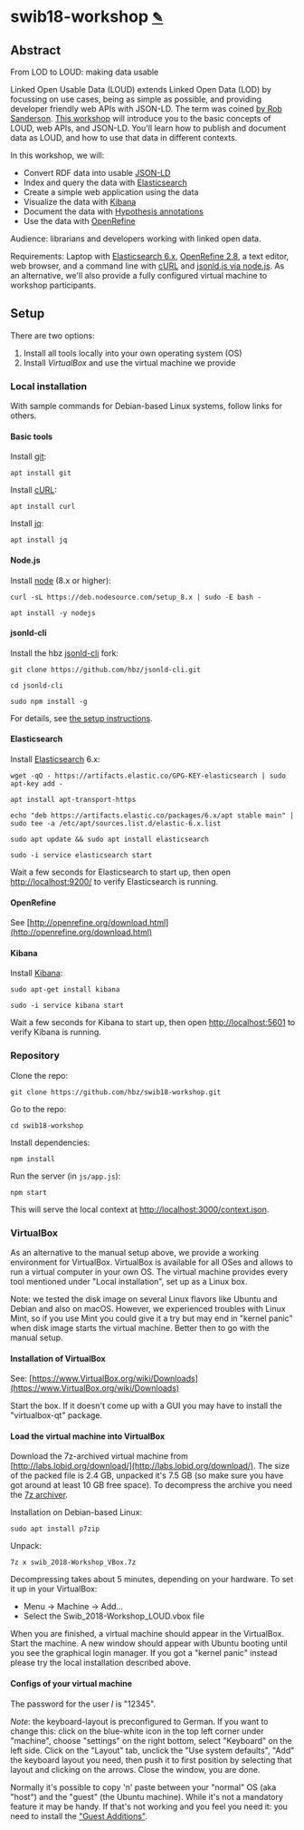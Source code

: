 # swib18-workshop <small>[✎](http://etherpad.lobid.org/mypads/?/mypads/group/lobid-mm5v3lj/pad/view/swib18-workshop-o21dx3u5)</small>

## Abstract

From LOD to LOUD: making data usable

Linked Open Usable Data (LOUD) extends Linked Open Data (LOD) by focussing on use cases, being as simple as possible, and providing developer friendly web APIs with JSON-LD. The term was coined [by Rob Sanderson](https://www.slideshare.net/azaroth42/europeanatech-keynote-shout-it-out-loud). [This workshop](http://swib.org/swib18/programme.html#abs03) will introduce you to the basic concepts of LOUD, web APIs, and JSON-LD. You'll learn how to publish and document data as LOUD, and how to use that data in different contexts.

In this workshop, we will:

- Convert RDF data into usable [JSON-LD](https://json-ld.org/)
- Index and query the data with [Elasticsearch](https://www.elastic.co/products/elasticsearch)
- Create a simple web application using the data
- Visualize the data with [Kibana](https://www.elastic.co/products/kibana)
- Document the data with [Hypothesis annotations](https://web.hypothes.is/)
- Use the data with [OpenRefine](http://openrefine.org/)

Audience: librarians and developers working with linked open data.

Requirements: Laptop with [Elasticsearch 6.x](https://www.elastic.co/guide/en/elasticsearch/reference/current/_installation.html), [OpenRefine 2.8](https://github.com/OpenRefine/OpenRefine/wiki/Installation-Instructions), a text editor, web browser, and a command line with [cURL](https://curl.haxx.se/download.html) and [jsonld.js via node.js](https://github.com/digitalbazaar/jsonld.js#installation). As an alternative, we'll also provide a fully configured virtual machine to workshop participants.

## Setup

There are two options:

1. Install all tools locally into your own operating system (OS)
2. Install _VirtualBox_ and use the virtual machine we provide

### Local installation

With sample commands for Debian-based Linux systems, follow links for others.

#### Basic tools

Install [git](https://git-scm.com/):

`apt install git`

Install [cURL](https://curl.haxx.se/download.html):

`apt install curl`

Install [jq](https://stedolan.github.io/jq/download/):

`apt install jq`

#### Node.js

Install [node](https://nodejs.org/en/download/) (8.x or higher):

`curl -sL https://deb.nodesource.com/setup_8.x | sudo -E bash -`

`apt install -y nodejs`

#### jsonld-cli

Install the hbz [jsonld-cli](https://github.com/hbz/jsonld-cli) fork:

`git clone https://github.com/hbz/jsonld-cli.git`

`cd jsonld-cli`

`sudo npm install -g`

For details, see [the setup instructions](https://github.com/hbz/jsonld-cli#installation).

#### Elasticsearch

Install [Elasticsearch](https://www.elastic.co/guide/en/elasticsearch/reference/current/install-elasticsearch.html) 6.x:

`wget -qO - https://artifacts.elastic.co/GPG-KEY-elasticsearch | sudo apt-key add -`

`apt install apt-transport-https`

`echo "deb https://artifacts.elastic.co/packages/6.x/apt stable main" | sudo tee -a /etc/apt/sources.list.d/elastic-6.x.list`

`sudo apt update && sudo apt install elasticsearch`

`sudo -i service elasticsearch start`

Wait a few seconds for Elasticsearch to start up, then open [http://localhost:9200/](http://localhost:9200/) to verify Elasticsearch is running.

#### OpenRefine

See [http://openrefine.org/download.html](http://openrefine.org/download.html)

#### Kibana

Install [Kibana](https://www.elastic.co/downloads/kibana):

`sudo apt-get install kibana`

`sudo -i service kibana start`

Wait a few seconds for Kibana to start up, then open [http://localhost:5601](http://localhost:5601) to verify Kibana is running.

### Repository

Clone the repo:

`git clone https://github.com/hbz/swib18-workshop.git`

Go to the repo:

`cd swib18-workshop`

Install dependencies:

`npm install`

Run the server (in `js/app.js`):

`npm start`

This will serve the local context at [http://localhost:3000/context.json](http://localhost:3000/context.json).

### VirtualBox

As an alternative to the manual setup above, we provide a working environment for VirtualBox. VirtualBox is available for all OSes and allows to run a virtual computer in your own OS. The virtual machine provides every tool mentioned under "Local installation", set up as a Linux box.

Note: we tested the disk image on several Linux flavors like Ubuntu and Debian and also on macOS. However, we experienced troubles with Linux Mint, so if you use Mint you could give it a try but may end in "kernel panic" when disk image starts the virtual machine. Better then to go with the manual setup.

#### Installation of VirtualBox

See: [https://www.VirtualBox.org/wiki/Downloads](https://www.VirtualBox.org/wiki/Downloads)

Start the box. If it doesn't come up with a GUI you may have to install the "virtualbox-qt" package.

#### Load the virtual machine into VirtualBox

Download the 7z-archived virtual machine from [http://labs.lobid.org/download/](http://labs.lobid.org/download/). The size of the packed file is 2.4 GB, unpacked it's 7.5 GB (so make sure you have got around at least 10 GB free space). To decompress the archive you need the [7z archiver](https://www.7-zip.org/download.html).

Installation on Debian-based Linux:

`sudo apt install p7zip`

Unpack:

`7z x swib_2018-Workshop_VBox.7z`

Decompressing takes about 5 minutes, depending on your hardware. To set it up in your VirtualBox:

- Menu -> Machine -> Add...
- Select the Swib_2018-Workshop_LOUD.vbox file

When you are finished, a virtual machine should appear in the VirtualBox. Start the machine. A new window should appear with Ubuntu booting until you see the graphical login manager. If you got a "kernel panic" instead please try the local installation described above.

#### Configs of your virtual machine

The password for the user _I_ is "12345".

*Note*: the keyboard-layout is preconfigured to German. If you want to change this: click on the blue-white icon in the top left corner under "machine", choose "settings" on the right bottom, select "Keyboard" on the left side. Click on the "Layout" tab, unclick the "Use system defaults", "Add" the keyboard layout you need, then push it to first position by selecting that layout and clicking on the arrows. Close the window, you are done.

Normally it's possible to copy 'n' paste between your "normal" OS (aka "host") and the "guest" (the Ubuntu machine). While it's not a mandatory feature it may be handy. If that's not working and you feel you need it: you need to install the ["Guest Additions"](https://www.virtualbox.org/manual/ch03.html#settings-general-advanced).
